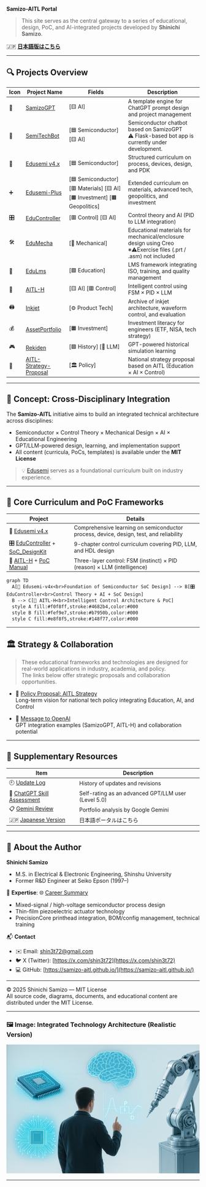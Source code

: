 **Samizo-AITL Portal**
> This site serves as the central gateway to a series of educational, design, PoC, and AI-integrated projects developed by **Shinichi Samizo**.

🇯🇵 **[日本語版はこちら](../index.md)**

---

## 🔍 Projects Overview

| Icon | Project Name | Fields | Description |
|------|--------------|--------|-------------|
| 🧠 | [SamizoGPT](https://samizo-aitl.github.io/SamizoGPT/) | [🟨 AI] | A template engine for ChatGPT prompt design and project management |
| 📡 | [SemiTechBot](https://samizo-aitl.github.io/SamizoGPT_SemiTechBot/) | [🟦 Semiconductor] [🟨 AI] | Semiconductor chatbot based on SamizoGPT<br>⚠️ Flask-based bot app is currently under development. |
| 📘 | [Edusemi v4.x](https://samizo-aitl.github.io/Edusemi-v4x/) | [🟦 Semiconductor] | Structured curriculum on process, devices, design, and PDK |
| ➕ | [Edusemi-Plus](https://samizo-aitl.github.io/Edusemi-Plus/) | [🟦 Semiconductor] [🟥 Materials] [🟨 AI] [🟧 Investment] [🟫 Geopolitics] | Extended curriculum on materials, advanced tech, geopolitics, and investment |
| 🎛️ | [EduController](https://samizo-aitl.github.io/EduController/) | [🟥 Control] [🟨 AI] | Control theory and AI (PID to LLM integration) |
| 🛠️ | [EduMecha](https://samizo-aitl.github.io/EduMecha/) | [🔵 Mechanical] | Educational materials for mechanical/enclosure design using Creo<br>※⚠️Exercise files (.prt / .asm) not included |
| 🧠 | [EduLms](https://samizo-aitl.github.io/EduLms/) | [🟩 Education] | LMS framework integrating ISO, training, and quality management |
| 🤖 | [AITL-H](https://samizo-aitl.github.io/AITL-H/) | [🟨 AI] [🟥 Control] | Intelligent control using FSM × PID × LLM |
| 🖨️ | [Inkjet](https://samizo-aitl.github.io/Inkjet/) | [⚙️ Product Tech] | Archive of inkjet architecture, waveform control, and evaluation |
| 💰 | [AssetPortfolio](https://samizo-aitl.github.io/AssetPortfolio-StartGuide/) | [🟧 Investment] | Investment literacy for engineers (ETF, NISA, tech strategy) |
| 🎮 | [Rekiden](https://samizo-aitl.github.io/Rekiden/) | [🟪 History] [🧠 LLM] | GPT-powered historical simulation learning |
| 🧩 | [AITL-Strategy-Proposal](https://samizo-aitl.github.io/AITL-Strategy-Proposal/) | [🏛️ Policy] | National strategy proposal based on AITL (Education × AI × Control) |

---

## 🧠 Concept: Cross-Disciplinary Integration

The **Samizo-AITL** initiative aims to build an integrated technical architecture across disciplines:

- Semiconductor × Control Theory × Mechanical Design × AI × Educational Engineering  
- GPT/LLM-powered design, learning, and implementation support  
- All content (curricula, PoCs, templates) is available under the **MIT License**

> 💡 [Edusemi](https://samizo-aitl.github.io/Edusemi-v4x/) serves as a foundational curriculum built on industry experience.

---

## 📘 Core Curriculum and PoC Frameworks

| Project | Details |
|---------|---------|
| 📘 [Edusemi v4.x](https://samizo-aitl.github.io/Edusemi-v4x/) | Comprehensive learning on semiconductor process, device, design, test, and reliability |
| 🎛️ [EduController](https://samizo-aitl.github.io/EduController/) + [SoC_DesignKit](https://samizo-aitl.github.io/EduController/SoC_DesignKit_by_ChatGPT/) | 9-chapter control curriculum covering PID, LLM, and HDL design |
| 🤖 [AITL-H](https://samizo-aitl.github.io/AITL-H/) + [PoC Manual](https://samizo-aitl.github.io/AITL-H/docs/) | Three-layer control: FSM (instinct) × PID (reason) × LLM (intelligence) |

```mermaid
graph TD
  A[📘 Edusemi-v4x<br>Foundation of Semiconductor SoC Design] --> B[🎛️ EduController<br>Control Theory + AI + SoC Design]
  B --> C[🤖 AITL-H<br>Intelligent Control Architecture & PoC]
  style A fill:#f0f8ff,stroke:#4682b4,color:#000
  style B fill:#fef9e7,stroke:#b7950b,color:#000
  style C fill:#e8f8f5,stroke:#148f77,color:#000
```

---

## 🏛️ Strategy & Collaboration

> These educational frameworks and technologies are designed for real-world applications in industry, academia, and policy.  
> The links below offer strategic proposals and collaboration opportunities.

- 🧩 [Policy Proposal: AITL Strategy](https://samizo-aitl.github.io/AITL-Strategy-Proposal/)  
  Long-term vision for national tech policy integrating Education, AI, and Control

- 🤝 [Message to OpenAI](../about/openai-message-en.md)  
  GPT integration examples (SamizoGPT, AITL-H) and collaboration potential

---

## 📄 Supplementary Resources

| Item | Description |
|------|-------------|
| 🕘 [Update Log](../about/update.md) | History of updates and revisions |
| 🧠 [ChatGPT Skill Assessment](../about/chatgpt-skill-eval.md) | Self-rating as an advanced GPT/LLM user (Level 5.0) |
| 📋 [Gemini Review](../about/gemini-review.md) | Portfolio analysis by Google Gemini |
| 🇯🇵 [Japanese Version](../index.md) | 日本語ポータルはこちら |

---

## 👤 About the Author

**Shinichi Samizo**  
- M.S. in Electrical & Electronic Engineering, Shinshu University  
- Former R&D Engineer at Seiko Epson (1997–)

📌 **Expertise**: 🌐 [Career Summary](../about/career-summary_en.md)  
- Mixed-signal / high-voltage semiconductor process design  
- Thin-film piezoelectric actuator technology  
- PrecisionCore printhead integration, BOM/config management, technical training

📬 **Contact**
- ✉️ Email: [shin3t72@gmail.com](mailto:shin3t72@gmail.com)  
- 🐦 X (Twitter): [https://x.com/shin3t72](https://x.com/shin3t72)  
- 💻 GitHub: [https://samizo-aitl.github.io/](https://samizo-aitl.github.io/)

---

© 2025 Shinichi Samizo — MIT License  
All source code, diagrams, documents, and educational content are distributed under the MIT License.

---

### 🖼️ Image: Integrated Technology Architecture (Realistic Version)

![Integrated Technology Architecture](../images/technology_architecture_realistic_version.png)

---
